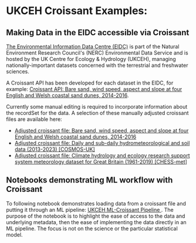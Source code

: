 # UKCEH Croissant Examples:

## Making Data in the EIDC accessible via Croissant
[The Environmental Information Data Centre (EIDC)](https://eidc.ac.uk/) is part of the Natural Environment Research Council's (NERC) Environmental Data Service and is hosted by the UK Centre for Ecology & Hydrology (UKCEH), managing nationally-important datasets concerned with the terrestrial and freshwater sciences. 

A Croissant API has been developed for each dataset in the EIDC, for example: [Croissant API: Bare sand, wind speed, aspect and slope at four English and Welsh coastal sand dunes, 2014-2016](https://catalogue.ceh.ac.uk/documents/972599af-0cc3-4e0e-a4dc-2fab7a6dfc85?format=croissant). 

Currently some manual editing is required to incorporate information about the recordSet for the data. A selection of these manually adjusted croissant files are available here:
- [Adjusted croissant file: Bare sand, wind speed, aspect and slope at four English and Welsh coastal sand dunes, 2014-2016](/croissant-examples/ukceh/croissantSpikeZip.json)
- [Adjusted croissant file: Daily and sub-daily hydrometeorological and soil data (2013-2023) [COSMOS-UK]](/croissant-examples/ukceh/croissantSpikeCOSMOS.json)
- [Adjusted croissant file: Climate hydrology and ecology research support system meteorology dataset for Great Britain (1961-2019) [CHESS-met]](/croissant-examples/ukceh/croissantSpikeChess.json)

## Notebooks demonstrating ML workflow with Croissant
To following notebook demonstrates loading data from a croissant file and putting it through an ML pipeline: [UKCEH ML-Croissant Pipeline ](/croissant-examples/ukceh/ml_workflow_ukceh.ipynb). The purpose of the notebook is to highlight the ease of access to the data and underlying metadata, then the ease of implementing the data directly in an ML pipeline. The focus is not on the science or the particular statistical model.
